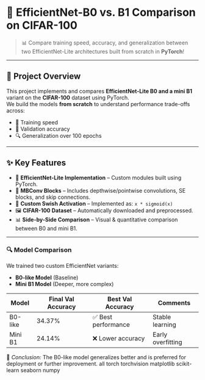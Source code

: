 # 🚀 EfficientNet-B0 vs. B1 Comparison on CIFAR-100


> 📊 Compare training speed, accuracy, and generalization between two EfficientNet-Lite architectures built from scratch in **PyTorch**!

---

## 🧠 Project Overview

This project implements and compares **EfficientNet-Lite B0 and a mini B1** variant on the **CIFAR-100** dataset using PyTorch.  
We build the models **from scratch** to understand performance trade-offs across:

- 🏃 Training speed  
- 🎯 Validation accuracy  
- 🔍 Generalization over 100 epochs

---

## ✨ Key Features

- 🔧 **EfficientNet-Lite Implementation** – Custom modules built using PyTorch.
- 🧱 **MBConv Blocks** – Includes depthwise/pointwise convolutions, SE blocks, and skip connections.
- 🌊 **Custom Swish Activation** – Implemented as: `x * sigmoid(x)`
- 🖼️ **CIFAR-100 Dataset** – Automatically downloaded and preprocessed.
- 📊 **Side-by-Side Comparison** – Visual & quantitative comparison between B0 and mini B1.

---

### 🔍 Model Comparison

We trained two custom EfficientNet variants:
- **B0-like Model** (Baseline)
- **Mini B1 Model** (Deeper, more complex)

| Model       | Final Val Accuracy | Best Val Accuracy | Comments |
|-------------|--------------------|-------------------|----------|
| B0-like     | 34.37%             | ✅ Best performance | Stable learning |
| Mini B1     | 24.14%             | ❌ Lower accuracy  | Early overfitting |

📌 _Conclusion:_ The B0-like model generalizes better and is preferred for deployment or further improvement.
all torch torchvision matplotlib scikit-learn seaborn numpy
